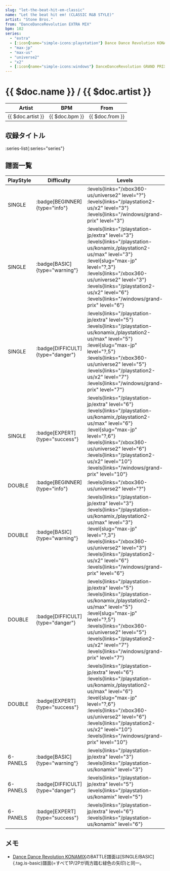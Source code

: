 ```yaml
---
slug: "let-the-beat-hit-em-classic"
name: "Let the beat hit em! (CLASSIC R&B STYLE)"
artist: "Stone Bros."
from: "DanceDanceRevolution EXTRA MIX"
bpm: 102
series:
  - "extra"
  - [:icon{name="simple-icons:playstation"} Dance Dance Revolution KONAMIX :icon{name="flag:us-4x3"}](/playstation-us/konamix)
  - "max-jp"
  - "max-us"
  - "universe2"
  - "x2"
  - [:icon{name="simple-icons:windows"} DanceDanceRevolution GRAND PRIX](/windows/grand-prix)
---
```


# {{ $doc.name }} / {{ $doc.artist }}

|Artist|BPM|From|
|------|---|----|
|{{ $doc.artist }}|{{ $doc.bpm }}|{{ $doc.from }}|

## 収録タイトル

:series-list{:series="series"}

## 譜面一覧

|PlayStyle|Difficulty|Levels|Notes|Movie|
|---------|----------|------|-----|-----|
|SINGLE| :badge[BEGINNER]{type="info"}|<div class="field is-grouped is-grouped-multiline"> :levels{links="/xbox360-us/universe2" level="?"} :levels{links="/playstation2-us/x2" level="3"}  :levels{links="/windows/grand-prix" level="3"}</div>|65/0||
|SINGLE| :badge[BASIC]{type="warning"}|<div class="field is-grouped is-grouped-multiline"> :levels{links="/playstation-jp/extra" level="3"} :levels{links="/playstation-us/konamix,/playstation2-us/max" level="3"} :level{slug="max-jp" level="?,3"} :levels{links="/xbox360-us/universe2" level="3"} :levels{links="/playstation2-us/x2" level="6"}  :levels{links="/windows/grand-prix" level="6"}</div>|133/0||
|SINGLE| :badge[DIFFICULT]{type="danger"}|<div class="field is-grouped is-grouped-multiline"> :levels{links="/playstation-jp/extra" level="5"} :levels{links="/playstation-us/konamix,/playstation2-us/max" level="5"} :level{slug="max-jp" level="?,5"} :levels{links="/xbox360-us/universe2" level="5"} :levels{links="/playstation2-us/x2" level="7"}  :levels{links="/windows/grand-prix" level="7"}</div>|172/0||
|SINGLE| :badge[EXPERT]{type="success"}|<div class="field is-grouped is-grouped-multiline"> :levels{links="/playstation-jp/extra" level="6"} :levels{links="/playstation-us/konamix,/playstation2-us/max" level="6"} :level{slug="max-jp" level="?,6"} :levels{links="/xbox360-us/universe2" level="6"} :levels{links="/playstation2-us/x2" level="10"}  :levels{links="/windows/grand-prix" level="10"}</div>|192/0||
|DOUBLE| :badge[BEGINNER]{type="info"}|<div class="field is-grouped is-grouped-multiline"> :levels{links="/xbox360-us/universe2" level="?"}</div>|||
|DOUBLE| :badge[BASIC]{type="warning"}|<div class="field is-grouped is-grouped-multiline"> :levels{links="/playstation-jp/extra" level="3"} :levels{links="/playstation-us/konamix,/playstation2-us/max" level="3"} :level{slug="max-jp" level="?,3"} :levels{links="/xbox360-us/universe2" level="3"} :levels{links="/playstation2-us/x2" level="6"}  :levels{links="/windows/grand-prix" level="6"}</div>|134/0||
|DOUBLE| :badge[DIFFICULT]{type="danger"}|<div class="field is-grouped is-grouped-multiline"> :levels{links="/playstation-jp/extra" level="5"} :levels{links="/playstation-us/konamix,/playstation2-us/max" level="5"} :level{slug="max-jp" level="?,5"} :levels{links="/xbox360-us/universe2" level="5"} :levels{links="/playstation2-us/x2" level="7"}  :levels{links="/windows/grand-prix" level="7"}</div>|172/0||
|DOUBLE| :badge[EXPERT]{type="success"}|<div class="field is-grouped is-grouped-multiline"> :levels{links="/playstation-jp/extra" level="6"} :levels{links="/playstation-us/konamix,/playstation2-us/max" level="6"} :level{slug="max-jp" level="?,6"} :levels{links="/xbox360-us/universe2" level="6"} :levels{links="/playstation2-us/x2" level="10"}  :levels{links="/windows/grand-prix" level="10"}</div>|190/0||
|6-PANELS| :badge[BASIC]{type="warning"}|<div class="field is-grouped is-grouped-multiline"> :levels{links="/playstation-jp/extra" level="3"} :levels{links="/playstation-us/konamix" level="3"}</div>|133/0||
|6-PANELS| :badge[DIFFICULT]{type="danger"}|<div class="field is-grouped is-grouped-multiline"> :levels{links="/playstation-jp/extra" level="5"} :levels{links="/playstation-us/konamix" level="5"}</div>|172/0||
|6-PANELS| :badge[EXPERT]{type="success"}|<div class="field is-grouped is-grouped-multiline"> :levels{links="/playstation-jp/extra" level="6"} :levels{links="/playstation-us/konamix" level="6"}</div>|189/0||

## メモ

- [Dance Dance Revolution KONAMIX](/playstation-us/konamix)のBATTLE譜面は[SINGLE/BASIC]{.tag.is-basic}譜面(=すべて1P/2Pが両方踏む緑色の矢印)と同一。
